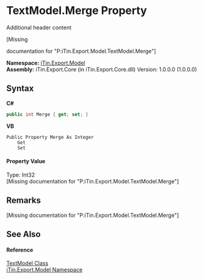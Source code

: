 # TextModel.Merge Property 
Additional header content 

\[Missing <summary> documentation for "P:iTin.Export.Model.TextModel.Merge"\]

**Namespace:**&nbsp;<a href="ef57ffcc-e95e-b212-5a46-9aa6f5a3511f">iTin.Export.Model</a><br />**Assembly:**&nbsp;iTin.Export.Core (in iTin.Export.Core.dll) Version: 1.0.0.0 (1.0.0.0)

## Syntax

**C#**<br />
``` C#
public int Merge { get; set; }
```

**VB**<br />
``` VB
Public Property Merge As Integer
	Get
	Set
```


#### Property Value
Type: Int32<br />\[Missing <value> documentation for "P:iTin.Export.Model.TextModel.Merge"\]

## Remarks
\[Missing <remarks> documentation for "P:iTin.Export.Model.TextModel.Merge"\]

## See Also


#### Reference
<a href="73c12369-0c3b-a1f3-bd2d-de08d23c9d1c">TextModel Class</a><br /><a href="ef57ffcc-e95e-b212-5a46-9aa6f5a3511f">iTin.Export.Model Namespace</a><br />